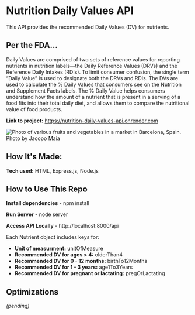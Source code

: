 # Nutrition Daily Values API
This API provides the recommended Daily Values (DV) for nutrients.

## Per the FDA...
Daily Values are comprised of two sets of reference values for reporting nutrients in nutrition labels—the Daily Reference Values (DRVs) and the Reference Daily Intakes (RDIs). To limit consumer confusion, the single term “Daily Value” is used to designate both the DRVs and RDIs. The DVs are used to calculate the % Daily Values that consumers see on the Nutrition and Supplement Facts labels. The % Daily Value helps consumers understand how the amount of a nutrient that is present in a serving of a food fits into their total daily diet, and allows them to compare the nutritional value of food products.

**Link to project:** https://nutrition-daily-values-api.onrender.com

![Photo of various fruits and vegetables in a market in Barcelona, Spain. Photo by Jacopo Maia](https://i.ibb.co/Qn1Njs8/jacopo-maia-g-OUx23-DNks-unsplash.jpg)

## How It's Made:

**Tech used:** HTML, Express.js, Node.js

## How to Use This Repo

**Install dependencies** - npm install

**Run Server** - node server

**Access API Locally** - http://localhost:8000/api

Each Nutrient object includes keys for:

* **Unit of measurment:** unitOfMeasure
* **Recommended DV for ages > 4:** olderThan4
* **Recommended DV for 0 - 12 months:** birthTo12Months
* **Recommended DV for 1 - 3 years:** age1To3Years
* **Recommended DV for pregnant or lactating:** pregOrLactating


## Optimizations
*(pending)*

